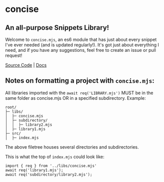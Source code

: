# concise
An all-purpose Snippets Library!
---
Welcome to `concise.mjs`, an es6 module that has just about every snippet I've ever needed (and is updated regularly!). 
It's got just about everything I need, and if you have any suggestions, feel free to create an issue or pull request!

[Source Code](https://github.com/jempiere/concise/blob/main/concise.mjs) | [Docs](/docs/concise.html#the-accumulator-is-comparable-to-a-string-builder-class)

Notes on formatting a project with `concise.mjs`:
---
All libraries imported with the `await req('LIBRARY.mjs')` MUST be in the same folder as concise.mjs OR in a specified subdirectory.
Example:

```
root/
├─ libs/
│  ├─ concise.mjs
│  ├─ subdirectory/
│  │  ├─ library2.mjs
│  ├─ library1.mjs
├─ src/
│  ├─ index.mjs
```

The above filetree houses several directories and subdirectories.

This is what the top of `index.mjs` could look like:

```JS
import { req } from '../libs/concise.mjs'
await req('library1.mjs');
await req('subdirectory/library2.mjs');
```
